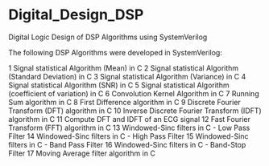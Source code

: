# Digital_Design_DSP
Digital Logic Design of DSP Algorithms using SystemVerilog

The following DSP Algorithms were developed in SystemVerilog:

1	Signal statistical Algorithm (Mean) in C
2	Signal statistical Algorithm (Standard Deviation) in C
3	Signal statistical Algorithm (Variance) in C
4	Signal statistical Algorithm (SNR) in C
5	Signal statistical Algorithm (coefficient of variation) in C
6	Convolution Kernel Algorithm in C
7	Running Sum algorithm in C
8	First Difference algorithm in C
9	Discrete Fourier Transform (DFT) algorithm in C
10	Inverse Discrete Fourier Transform (IDFT) algorithm in C
11	Compute DFT and IDFT of an ECG signal
12	Fast Fourier Transform (FFT) algorithm in C
13	Windowed-Sinc filters in C - Low Pass Filter
14	Windowed-Sinc filters in C - High Pass Filter
15	Windowed-Sinc filters in C - Band Pass Filter
16	Windowed-Sinc filters in C - Band-Stop Filter
17	Moving Average filter algorithm in C

